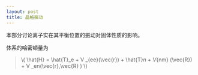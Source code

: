 ```yaml
---
layout: post
title: 晶格振动
---
```

本部分讨论离子实在其平衡位置的振动对固体性质的影响。

体系的哈密顿量为

>\\( \hat{H} = \hat{T}_e + V _{ee}(\vec{r}) + \hat{T}_n + V_{nm} (\vec{R}) + V _en(\vec{r},\vec{R} ) \\)
